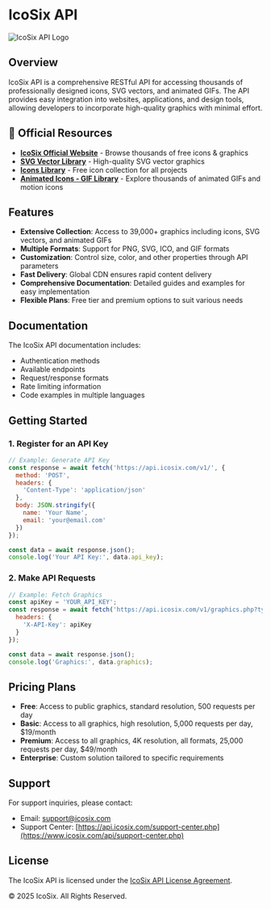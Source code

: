 # IcoSix API

![IcoSix API Logo](assets/images/icosix-logo.png)

## Overview

IcoSix API is a comprehensive RESTful API for accessing thousands of professionally designed icons, SVG vectors, and animated GIFs. The API provides easy integration into websites, applications, and design tools, allowing developers to incorporate high-quality graphics with minimal effort.

## 🔗 Official Resources

* [**IcoSix Official Website**](https://www.icosix.com/) - Browse thousands of free icons & graphics
* [**SVG Vector Library**](https://www.icosix.com/svg-vector-library) - High-quality SVG vector graphics
* [**Icons Library**](https://www.icosix.com/icon-library) - Free icon collection for all projects
* [**Animated Icons - GIF Library**](https://www.icosix.com/gif-library) - Explore thousands of animated GIFs and motion icons

## Features

- **Extensive Collection**: Access to 39,000+ graphics including icons, SVG vectors, and animated GIFs
- **Multiple Formats**: Support for PNG, SVG, ICO, and GIF formats
- **Customization**: Control size, color, and other properties through API parameters
- **Fast Delivery**: Global CDN ensures rapid content delivery
- **Comprehensive Documentation**: Detailed guides and examples for easy implementation
- **Flexible Plans**: Free tier and premium options to suit various needs

## Documentation

The IcoSix API documentation includes:

- Authentication methods
- Available endpoints
- Request/response formats
- Rate limiting information
- Code examples in multiple languages

## Getting Started

### 1. Register for an API Key

```javascript
// Example: Generate API Key
const response = await fetch('https://api.icosix.com/v1/', {
  method: 'POST',
  headers: {
    'Content-Type': 'application/json'
  },
  body: JSON.stringify({
    name: 'Your Name',
    email: 'your@email.com'
  })
});

const data = await response.json();
console.log('Your API Key:', data.api_key);
```

### 2. Make API Requests

```javascript
// Example: Fetch Graphics
const apiKey = 'YOUR_API_KEY';
const response = await fetch('https://api.icosix.com/v1/graphics.php?type=svg', {
  headers: {
    'X-API-Key': apiKey
  }
});

const data = await response.json();
console.log('Graphics:', data.graphics);
```

## Pricing Plans

- **Free**: Access to public graphics, standard resolution, 500 requests per day
- **Basic**: Access to all graphics, high resolution, 5,000 requests per day, $19/month
- **Premium**: Access to all graphics, 4K resolution, all formats, 25,000 requests per day, $49/month
- **Enterprise**: Custom solution tailored to specific requirements

## Support

For support inquiries, please contact:
- Email: support@icosix.com
- Support Center: [https://api.icosix.com/support-center.php](https://www.icosix.com/api/support-center.php)

## License

The IcoSix API is licensed under the [IcoSix API License Agreement](https://api.icosix.com/license.html).

© 2025 IcoSix. All Rights Reserved. 
